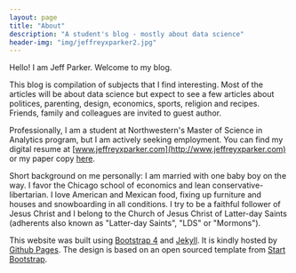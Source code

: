 ```yaml
---
layout: page
title: "About"
description: "A student's blog - mostly about data science"
header-img: "img/jeffreyxparker2.jpg"
---
```


Hello! I am Jeff Parker. Welcome to my blog.

This blog is compilation of subjects that I find interesting. Most of the articles will be about data science but expect to see a few articles about politices, parenting, design, economics, sports, religion and recipes. Friends, family and colleagues are invited to guest author.

Professionally, I am a student at Northwestern's Master of Science in Analytics program, but I am actively seeking employment. You can find my digital resume at [www.jeffreyxparker.com](http://www.jeffreyxparker.com) or my paper copy [here](https://jeffreyxparker.github.io/JeffreyParker_resume.pdf).

Short background on me personally: I am married with one baby boy on the way. I favor the Chicago school of economics and lean conservative-libertarian. I love American and Mexican food, fixing up furniture and houses and snowboarding in all conditions. I try to be a faithful follower of Jesus Christ and I belong to the Church of Jesus Christ of Latter-day Saints (adherents also known as "Latter-day Saints", "LDS" or "Mormons").


This website was built using [Bootstrap 4](https://v4-alpha.getbootstrap.com/) and [Jekyll](https://jekyllrb.com/). It is kindly hosted by [Github Pages](https://pages.github.com/). The design is based on an open sourced template from [Start Bootstrap](https://startbootstrap.com/template-overviews/clean-blog/).
